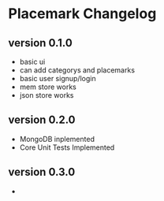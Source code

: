 # Placemark Changelog

## version 0.1.0

- basic ui
- can add categorys and placemarks 
- basic user signup/login
- mem store works
- json store works

## version 0.2.0

- MongoDB inplemented
- Core Unit Tests Implemented 

## version 0.3.0

- 